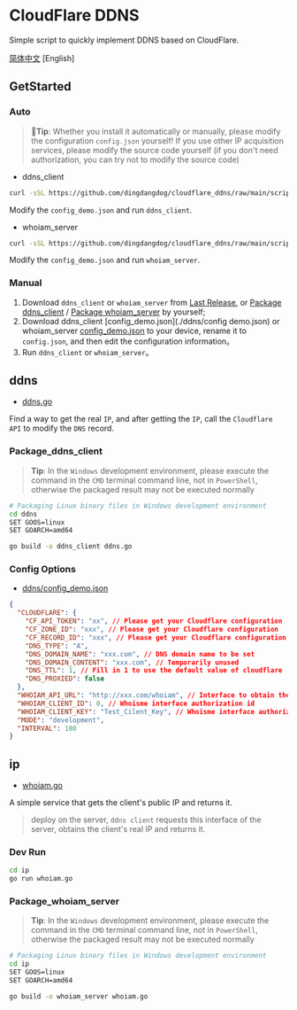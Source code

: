 # CloudFlare DDNS

Simple script to quickly implement DDNS based on CloudFlare.

[简体中文](./README_ZH.MD) [English]

## GetStarted

### Auto

> 🧨**Tip**: Whether you install it automatically or manually, please modify the configuration `config.json` yourself! If you use other IP acquisition services, please modify the source code yourself (if you don't need authorization, you can try not to modify the source code)

- ddns_client

```sh
curl -sSL https://github.com/dingdangdog/cloudflare_ddns/raw/main/script/update_ddns.sh | bash
```

Modify the `config_demo.json` and run `ddns_client`.

- whoiam_server

```sh
curl -sSL https://github.com/dingdangdog/cloudflare_ddns/raw/main/script/update_whoiam.sh | bash
```

Modify the `config_demo.json` and run `whoiam_server`.

### Manual

1. Download `ddns_client` or `whoiam_server` from [Last Release](https://github.com/dingdangdog/cloudflare_ddns/releases), or [Package ddns_client](#Package_ddns_client) / [Package whoiam_server](#Package_whoiam_server) by yourself;
2. Download ddns_client [config_demo.json](./ddns/config demo.json) or whoiam_server [config_demo.json](./ip/config_demo.json) to your device, rename it to `config.json`, and then edit the configuration information。
3. Run `ddns_client` or `whoiam_server`。

## ddns

- [ddns.go](./ddns/ddns.go)

Find a way to get the real `IP`, and after getting the `IP`, call the `Cloudflare API` to modify the `DNS` record.

### Package_ddns_client

> **Tip**: In the `Windows` development environment, please execute the command in the `CMD` terminal command line, not in `PowerShell`, otherwise the packaged result may not be executed normally

```bash
# Packaging Linux binary files in Windows development environment
cd ddns
SET GOOS=linux
SET GOARCH=amd64

go build -o ddns_client ddns.go
```

### Config Options

- [ddns/config_demo.json](./ddns/config_demo.json)

```json
{
  "CLOUDFLARE": {
    "CF_API_TOKEN": "xx", // Please get your Cloudflare configuration
    "CF_ZONE_ID": "xxx", // Please get your Cloudflare configuration
    "CF_RECORD_ID": "xxx", // Please get your Cloudflare configuration
    "DNS_TYPE": "A",
    "DNS_DOMAIN_NAME": "xxx.com", // DNS domain name to be set
    "DNS_DOMAIN_CONTENT": "xxx.com", // Temporarily unused
    "DNS_TTL": 1, // Fill in 1 to use the default value of cloudflare
    "DNS_PROXIED": false
  },
  "WHOIAM_API_URL": "http://xxx.com/whoiam", // Interface to obtain the real public IP
  "WHOIAM_CLIENT_ID": 0, // Whoisme interface authorization id
  "WHOIAM_CLIENT_KEY": "Test_Cilent_Key", // Whoisme interface authorization key
  "MODE": "development",
  "INTERVAL": 180
}
```

## ip

- [whoiam.go](./ip/whoiam.go)

A simple service that gets the client's public IP and returns it.

> deploy on the server, `ddns client` requests this interface of the server, obtains the client's real IP and returns it.

### Dev Run

```sh
cd ip
go run whoiam.go
```

### Package_whoiam_server

> **Tip**: In the `Windows` development environment, please execute the command in the `CMD` terminal command line, not in `PowerShell`, otherwise the packaged result may not be executed normally

```bash
# Packaging Linux binary files in Windows development environment
cd ip
SET GOOS=linux
SET GOARCH=amd64

go build -o whoiam_server whoiam.go
```
